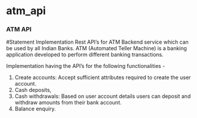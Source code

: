 # atm_api

### ATM API
#Statement
Implementation Rest API’s for ATM Backend service which can be used by all Indian Banks. ATM (Automated Teller Machine) is a banking application developed to perform different banking transactions.

Implementation having the API’s for the following functionalities - 
1. Create accounts: Accept sufficient attributes required to create the user account.
2. Cash deposits, 
3. Cash withdrawals: Based on user account details users can deposit and withdraw amounts from their bank account.
4. Balance enquiry. 

